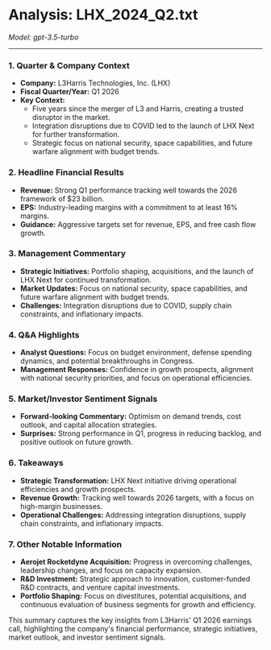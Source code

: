 # Analysis: LHX_2024_Q2.txt

*Model: gpt-3.5-turbo*

---

### 1. Quarter & Company Context
- **Company:** L3Harris Technologies, Inc. (LHX)
- **Fiscal Quarter/Year:** Q1 2026
- **Key Context:** 
  - Five years since the merger of L3 and Harris, creating a trusted disruptor in the market.
  - Integration disruptions due to COVID led to the launch of LHX Next for further transformation.
  - Strategic focus on national security, space capabilities, and future warfare alignment with budget trends.

### 2. Headline Financial Results
- **Revenue:** Strong Q1 performance tracking well towards the 2026 framework of $23 billion.
- **EPS:** Industry-leading margins with a commitment to at least 16% margins.
- **Guidance:** Aggressive targets set for revenue, EPS, and free cash flow growth.

### 3. Management Commentary
- **Strategic Initiatives:** Portfolio shaping, acquisitions, and the launch of LHX Next for continued transformation.
- **Market Updates:** Focus on national security, space capabilities, and future warfare alignment with budget trends.
- **Challenges:** Integration disruptions due to COVID, supply chain constraints, and inflationary impacts.

### 4. Q&A Highlights
- **Analyst Questions:** Focus on budget environment, defense spending dynamics, and potential breakthroughs in Congress.
- **Management Responses:** Confidence in growth prospects, alignment with national security priorities, and focus on operational efficiencies.

### 5. Market/Investor Sentiment Signals
- **Forward-looking Commentary:** Optimism on demand trends, cost outlook, and capital allocation strategies.
- **Surprises:** Strong performance in Q1, progress in reducing backlog, and positive outlook on future growth.

### 6. Takeaways
- **Strategic Transformation:** LHX Next initiative driving operational efficiencies and growth prospects.
- **Revenue Growth:** Tracking well towards 2026 targets, with a focus on high-margin businesses.
- **Operational Challenges:** Addressing integration disruptions, supply chain constraints, and inflationary impacts.

### 7. Other Notable Information
- **Aerojet Rocketdyne Acquisition:** Progress in overcoming challenges, leadership changes, and focus on capacity expansion.
- **R&D Investment:** Strategic approach to innovation, customer-funded R&D contracts, and venture capital investments.
- **Portfolio Shaping:** Focus on divestitures, potential acquisitions, and continuous evaluation of business segments for growth and efficiency.

This summary captures the key insights from L3Harris' Q1 2026 earnings call, highlighting the company's financial performance, strategic initiatives, market outlook, and investor sentiment signals.